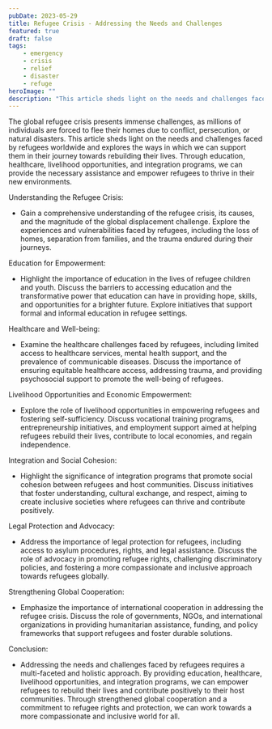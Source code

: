 ```yaml
---
pubDate: 2023-05-29
title: Refugee Crisis - Addressing the Needs and Challenges
featured: true
draft: false
tags:
    - emergency
    - crisis
    - relief
    - disaster
    - refuge
heroImage: ""
description: "This article sheds light on the needs and challenges faced by refugees worldwide and explores the ways in which we can support them in their journey towards rebuilding their lives."
---
```


The global refugee crisis presents immense challenges, as millions of individuals are forced to flee their homes due to conflict, persecution, or natural disasters. This article sheds light on the needs and challenges faced by refugees worldwide and explores the ways in which we can support them in their journey towards rebuilding their lives. Through education, healthcare, livelihood opportunities, and integration programs, we can provide the necessary assistance and empower refugees to thrive in their new environments.

Understanding the Refugee Crisis:

-   Gain a comprehensive understanding of the refugee crisis, its causes, and the magnitude of the global displacement challenge. Explore the experiences and vulnerabilities faced by refugees, including the loss of homes, separation from families, and the trauma endured during their journeys.

Education for Empowerment:

-   Highlight the importance of education in the lives of refugee children and youth. Discuss the barriers to accessing education and the transformative power that education can have in providing hope, skills, and opportunities for a brighter future. Explore initiatives that support formal and informal education in refugee settings.

Healthcare and Well-being:

-   Examine the healthcare challenges faced by refugees, including limited access to healthcare services, mental health support, and the prevalence of communicable diseases. Discuss the importance of ensuring equitable healthcare access, addressing trauma, and providing psychosocial support to promote the well-being of refugees.

Livelihood Opportunities and Economic Empowerment:

-   Explore the role of livelihood opportunities in empowering refugees and fostering self-sufficiency. Discuss vocational training programs, entrepreneurship initiatives, and employment support aimed at helping refugees rebuild their lives, contribute to local economies, and regain independence.

Integration and Social Cohesion:

-   Highlight the significance of integration programs that promote social cohesion between refugees and host communities. Discuss initiatives that foster understanding, cultural exchange, and respect, aiming to create inclusive societies where refugees can thrive and contribute positively.

Legal Protection and Advocacy:

-   Address the importance of legal protection for refugees, including access to asylum procedures, rights, and legal assistance. Discuss the role of advocacy in promoting refugee rights, challenging discriminatory policies, and fostering a more compassionate and inclusive approach towards refugees globally.

Strengthening Global Cooperation:

-   Emphasize the importance of international cooperation in addressing the refugee crisis. Discuss the role of governments, NGOs, and international organizations in providing humanitarian assistance, funding, and policy frameworks that support refugees and foster durable solutions.

Conclusion:

-   Addressing the needs and challenges faced by refugees requires a multi-faceted and holistic approach. By providing education, healthcare, livelihood opportunities, and integration programs, we can empower refugees to rebuild their lives and contribute positively to their host communities. Through strengthened global cooperation and a commitment to refugee rights and protection, we can work towards a more compassionate and inclusive world for all.
